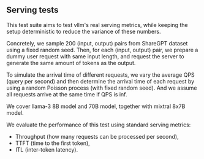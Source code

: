 
## Serving tests

This test suite aims to test vllm's real serving metrics, while keeping the setup deterministic to reduce the variance of these numbers.

Concretely, we sample 200 (input, output) pairs from ShareGPT dataset using a fixed random seed. Then, for each (input, output) pair, we prepare a dummy user request with same input length, and request the server to generate the same amount of tokens as the output.

To simulate the arrival time of different requests, we vary the average QPS (query per second) and then determine the arrival time of each request by using a random Poisson process (with fixed random seed). And we assume all requests arrive at the same time if QPS is inf.

We cover llama-3 8B model and 70B model, together with mixtral 8x7B model.


We evaluate the performance of this test using standard serving metrics:
- Throughput (how many requests can be processed per second),
- TTFT (time to the first token),
- ITL (inter-token latency).
